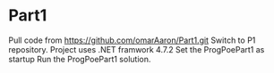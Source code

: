# Part1

Pull code from https://github.com/omarAaron/Part1.git
Switch to P1 repository.
Project uses .NET framwork  4.7.2
Set the  ProgPoePart1 as startup
Run the ProgPoePart1 solution.

